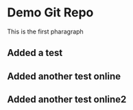 # Demo Git Repo 

This is the first pharagraph 
## Added a test
## Added another test online
## Added another test online2
